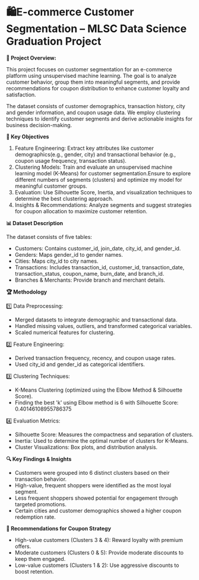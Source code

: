 # 🛍️E-commerce Customer Segmentation – MLSC Data Science Graduation Project
******📌 Project Overview:******

This project focuses on customer segmentation for an e-commerce platform using unsupervised machine learning. The goal is to analyze customer behavior, group them into meaningful segments, and provide recommendations for coupon distribution to enhance customer loyalty and satisfaction.

The dataset consists of customer demographics, transaction history, city and gender information, and coupon usage data. We employ clustering techniques to identify customer segments and derive actionable insights for business decision-making.

******🚀 Key Objectives******

1. Feature Engineering: Extract key attributes like customer demographics(e.g., gender, city) and transactional behavior (e.g., coupon usage frequency, transaction status).
2. Clustering Models: Train and evaluate an unsupervised machine learning model (K-Means) for customer segmentation.Ensure to explore different numbers of segments (clusters) and optimize my model for meaningful customer groups.
3. Evaluation: Use Silhouette Score, Inertia, and visualization techniques to determine the best clustering approach.
4. Insights & Recommendations: Analyze segments and suggest strategies for coupon allocation to maximize customer retention.

******📊 Dataset Description******

The dataset consists of five tables:

* Customers: Contains customer_id, join_date, city_id, and gender_id.
* Genders: Maps gender_id to gender names.
* Cities: Maps city_id to city names.
* Transactions: Includes transaction_id, customer_id, transaction_date, transaction_status, coupon_name, burn_date, and branch_id.
* Branches & Merchants: Provide branch and merchant details.

******🏆 Methodology******

  1️⃣ Data Preprocessing: 
  * Merged datasets to integrate demographic and transactional data.
  * Handled missing values, outliers, and transformed categorical variables.
  * Scaled numerical features for clustering.

  2️⃣ Feature Engineering:
  * Derived transaction frequency, recency, and coupon usage rates.
  * Used city_id and gender_id as categorical identifiers.

  3️⃣ Clustering Techniques:
  * K-Means Clustering (optimized using the Elbow Method & Silhouette Score).
  * Finding the best 'k' using Elbow method is 6 with Silhouette Score: 0.40146108955786375

  4️⃣ Evaluation Metrics:
  * Silhouette Score: Measures the compactness and separation of clusters.
  * Inertia: Used to determine the optimal number of clusters for K-Means.
  * Cluster Visualizations: Box plots, and distribution analysis.


******🔍 Key Findings & Insights******

* Customers were grouped into 6 distinct clusters based on their transaction behavior.
* High-value, frequent shoppers were identified as the most loyal segment.
* Less frequent shoppers showed potential for engagement through targeted promotions.
* Certain cities and customer demographics showed a higher coupon redemption rate.


******🎯 Recommendations for Coupon Strategy******
* High-value customers (Clusters 3 & 4): Reward loyalty with premium offers.
* Moderate customers (Clusters 0 & 5): Provide moderate discounts to keep them engaged.
* Low-value customers (Clusters 1 & 2): Use aggressive discounts to boost retention.












